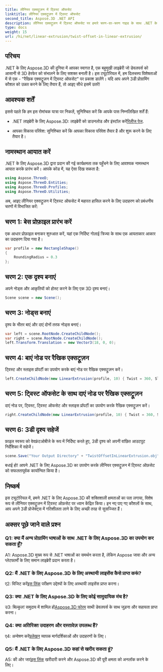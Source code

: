 ```yaml
---
title: लीनियर एक्सट्रूज़न में ट्विस्ट ऑफसेट
linktitle: लीनियर एक्सट्रूज़न में ट्विस्ट ऑफसेट
second_title: Aspose.3D .NET API
description: लीनियर एक्सट्रूज़न में ट्विस्ट ऑफसेट पर हमारे चरण-दर-चरण गाइड के साथ .NET के लिए Aspose.3D के जादू का अन्वेषण करें। अपने 3D प्रोजेक्ट को सहजता से उन्नत करें।
type: docs
weight: 15
url: /hi/net/linear-extrusion/twist-offset-in-linear-extrusion/
---
```

## परिचय

.NET के लिए Aspose.3D की दुनिया में आपका स्वागत है, एक बहुमुखी लाइब्रेरी जो डेवलपर्स को आसानी से 3D हेरफेर को संभालने के लिए सशक्त बनाती है। इस ट्यूटोरियल में, हम दिलचस्प विशेषताओं में से एक - "रैखिक एक्सट्रूज़न में ट्विस्ट ऑफसेट" पर प्रकाश डालेंगे। यदि आप अपने 3डी प्रोग्रामिंग कौशल को उन्नत करने के लिए तैयार हैं, तो आइए सीधे इसमें उतरें!

## आवश्यक शर्तें

इससे पहले कि हम इस रोमांचक यात्रा पर निकलें, सुनिश्चित करें कि आपके पास निम्नलिखित शर्तें हैं:

-  .NET लाइब्रेरी के लिए Aspose.3D: लाइब्रेरी को डाउनलोड और इंस्टॉल करें[रिलीज पेज](https://releases.aspose.com/3d/net/).

- आपका विकास परिवेश: सुनिश्चित करें कि आपका विकास परिवेश तैयार है और शुरू करने के लिए तैयार है।

## नामस्थान आयात करें

.NET के लिए Aspose.3D द्वारा प्रदान की गई कार्यक्षमता तक पहुँचने के लिए आवश्यक नामस्थान आयात करके प्रारंभ करें। आपके कोड में, यह ऐसा दिख सकता है:

```csharp
using Aspose.ThreeD;
using Aspose.ThreeD.Entities;
using Aspose.ThreeD.Profiles;
using Aspose.ThreeD.Utilities;
```

अब, आइए लीनियर एक्सट्रूज़न में ट्विस्ट ऑफसेट में महारत हासिल करने के लिए उदाहरण को प्रबंधनीय चरणों में विभाजित करें:

## चरण 1: बेस प्रोफ़ाइल प्रारंभ करें

एक आधार प्रोफ़ाइल बनाकर शुरुआत करें, यहां एक निर्दिष्ट गोलाई त्रिज्या के साथ एक आयताकार आकार का उदाहरण दिया गया है।

```csharp
var profile = new RectangleShape()
{
    RoundingRadius = 0.3
};
```

## चरण 2: एक दृश्य बनाएं

अपने नोड्स और आकृतियों को होस्ट करने के लिए एक 3D दृश्य बनाएं।

```csharp
Scene scene = new Scene();
```

## चरण 3: नोड्स बनाएं

दृश्य के भीतर बाएं और दाएं दोनों तरफ नोड्स बनाएं।

```csharp
var left = scene.RootNode.CreateChildNode();
var right = scene.RootNode.CreateChildNode();
left.Transform.Translation = new Vector3(18, 0, 0);
```

## चरण 4: बाएं नोड पर रैखिक एक्सट्रूज़न

ट्विस्ट और स्लाइस प्रॉपर्टी का उपयोग करके बाएं नोड पर रैखिक एक्सट्रूज़न करें।

```csharp
left.CreateChildNode(new LinearExtrusion(profile, 10) { Twist = 360, Slices = 100 });
```

## चरण 5: ट्विस्ट ऑफसेट के साथ दाएं नोड पर रैखिक एक्सट्रूज़न

दाएं नोड पर, ट्विस्ट, ट्विस्ट ऑफसेट और स्लाइस प्रॉपर्टी का उपयोग करके रैखिक एक्सट्रूज़न करें।

```csharp
right.CreateChildNode(new LinearExtrusion(profile, 10) { Twist = 360, Slices = 100, TwistOffset = new Vector3(3, 0, 0) });
```

## चरण 6: 3डी दृश्य सहेजें

फ़ाइल स्वरूप को वेवफ्रंटओबीजे के रूप में निर्दिष्ट करते हुए, 3डी दृश्य को अपनी वांछित आउटपुट निर्देशिका में सहेजें।

```csharp
scene.Save("Your Output Directory" + "TwistOffsetInLinearExtrusion.obj", FileFormat.WavefrontOBJ);
```

बधाई हो! आपने .NET के लिए Aspose.3D का उपयोग करके लीनियर एक्सट्रूज़न में ट्विस्ट ऑफ़सेट को सफलतापूर्वक कार्यान्वित किया है।

## निष्कर्ष

इस ट्यूटोरियल में, हमने .NET के लिए Aspose.3D की शक्तिशाली क्षमताओं का पता लगाया, विशेष रूप से लीनियर एक्सट्रूज़न में ट्विस्ट ऑफ़सेट पर ध्यान केंद्रित किया। इन नए पाए गए कौशलों के साथ, आप अपने 3डी प्रोजेक्ट्स में गतिशीलता लाने के लिए अच्छी तरह से सुसज्जित हैं।

## अक्सर पूछे जाने वाले प्रश्न

### Q1: क्या मैं अन्य प्रोग्रामिंग भाषाओं के साथ .NET के लिए Aspose.3D का उपयोग कर सकता हूँ?

A1: Aspose.3D मुख्य रूप से .NET भाषाओं का समर्थन करता है, लेकिन Aspose जावा और अन्य प्लेटफार्मों के लिए समान लाइब्रेरी प्रदान करता है।

### Q2: मैं .NET के लिए Aspose.3D के लिए अस्थायी लाइसेंस कैसे प्राप्त करूं?

 ए2: विजिट करें[इस लिंक](https://purchase.aspose.com/temporary-license/) परीक्षण उद्देश्यों के लिए अस्थायी लाइसेंस प्राप्त करना।

### Q3: क्या .NET के लिए Aspose.3D के लिए कोई सामुदायिक मंच है?

उ3: बिल्कुल! समुदाय में शामिल हों[Aspose.3D फोरम](https://forum.aspose.com/c/3d/18) साथी डेवलपर्स के साथ जुड़ना और सहायता प्राप्त करना।

### Q4: क्या अतिरिक्त उदाहरण और दस्तावेज़ उपलब्ध हैं?

 ए4: अन्वेषण करें[प्रलेखन](https://reference.aspose.com/3d/net/) व्यापक मार्गदर्शिकाओं और उदाहरणों के लिए।

### Q5: मैं .NET के लिए Aspose.3D कहां से खरीद सकता हूं?

 A5: की ओर जाएं[इस लिंक](https://purchase.aspose.com/buy) खरीदारी करने और Aspose.3D की पूरी क्षमता को अनलॉक करने के लिए।